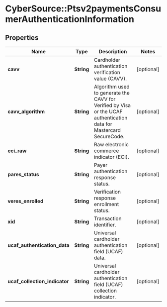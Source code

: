 # CyberSource::Ptsv2paymentsConsumerAuthenticationInformation

## Properties
Name | Type | Description | Notes
------------ | ------------- | ------------- | -------------
**cavv** | **String** | Cardholder authentication verification value (CAVV). | [optional] 
**cavv_algorithm** | **String** | Algorithm used to generate the CAVV for Verified by Visa or the UCAF authentication data for Mastercard SecureCode.  | [optional] 
**eci_raw** | **String** | Raw electronic commerce indicator (ECI). | [optional] 
**pares_status** | **String** | Payer authentication response status. | [optional] 
**veres_enrolled** | **String** | Verification response enrollment status. | [optional] 
**xid** | **String** | Transaction identifier. | [optional] 
**ucaf_authentication_data** | **String** | Universal cardholder authentication field (UCAF) data. | [optional] 
**ucaf_collection_indicator** | **String** | Universal cardholder authentication field (UCAF) collection indicator. | [optional] 


